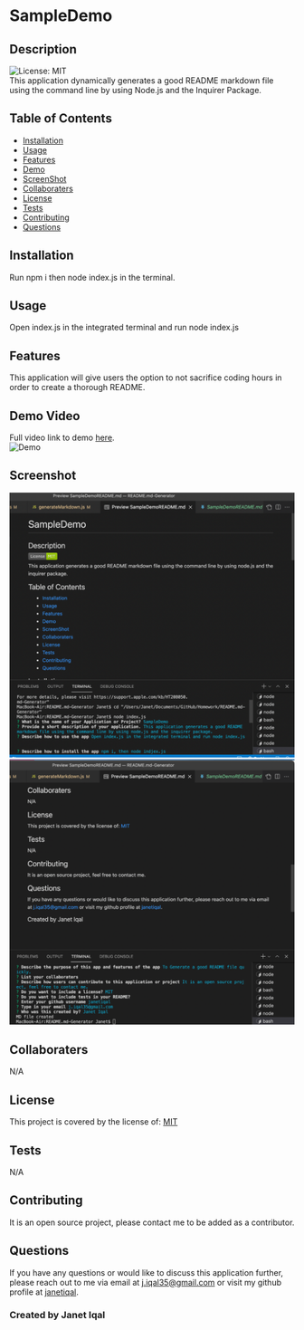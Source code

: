  # SampleDemo </br>
  
## Description 
![License: MIT](https://img.shields.io/badge/License-MIT-green.svg) </br>
This application dynamically generates a good README markdown file using the command line by using Node.js and the Inquirer Package.

## Table of Contents
- [Installation](#installation)
- [Usage](#usage)
- [Features](#features)
- [Demo](#demo)
- [ScreenShot](#screenshot)
- [Collaboraters](#collaboraters)
- [License](#license)
- [Tests](#tests)
- [Contributing](#contributing)
- [Questions](#questions)

## Installation
  Run npm i then node index.js in the terminal.
## Usage
  Open index.js in the integrated terminal and run node index.js
## Features 
  This application will give users the option to not sacrifice coding hours in order to create a thorough README. 
## Demo Video
  Full video link to demo [here](https://drive.google.com/file/d/1PlXUMDcurqYXWeG7o9UWpkgmEQNtXiTE/view?usp=sharing). </br> 
  ![Demo](./images/demo.gif)
  
## Screenshot
<img src="./images/SCReadme1.png" alt="screenshot of application"/> </br>
<img src="./images/SCReadme2.png" alt="screenshot of application"/>

## Collaboraters
  N/A
## License 
  This project is covered by the license of: [MIT](https://opensource.org/licenses/MIT)
## Tests
  N/A
## Contributing 
  It is an open source project, please contact me to be added as a contributor.
## Questions
  If you have any questions or would like to discuss this application further, please reach out to me via email at [j.iqal35@gmail.com](mailto:j.iqal35@gmail.com) or visit my github profile at [janetiqal](http://www.github.com/janetiqal).

### Created by Janet Iqal
